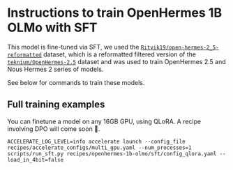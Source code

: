 
# Instructions to train OpenHermes 1B OLMo with SFT

This model is fine-tuned via SFT, we used the [`Ritvik19/open-hermes-2_5-reformatted`](https://huggingface.co/datasets/Ritvik19/open-hermes-2_5-reformatted) dataset, which is a reformatted filtered version of the [`teknium/OpenHermes-2.5`]('https://huggingface.co/datasets/teknium/OpenHermes-2.5) dataset and was used to train OpenHermes 2.5 and Nous Hermes 2 series of models.

See below for commands to train these models.

## Full training examples

You can finetune a model on any 16GB GPU, using QLoRA. A recipe involving DPO will come soon 🤗.


```shell
ACCELERATE_LOG_LEVEL=info accelerate launch --config_file recipes/accelerate_configs/multi_gpu.yaml --num_processes=1 scripts/run_sft.py recipes/openhermes-1b-olmo/sft/config_qlora.yaml --load_in_4bit=false
```
